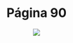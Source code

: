 <h1 align="center">Página 90</h1>
<p align="center">
   <img src="https://i.ibb.co/k3DbRbL/Capturar.png" >
</p>
